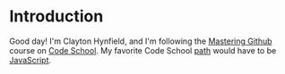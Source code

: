 # Introduction

Good day! I'm Clayton Hynfield, and I'm following the [Mastering Github][mg]
course on [Code School][cs]. My favorite Code School [path][] would have to be
[JavaScript][js].

[mg]: https://www.codeschool.com/courses/mastering-github
[cs]: https://www.codeschool.com/
[path]: http://codeschool.com/paths/
[js]: https://www.codeschool.com/paths/javascript
